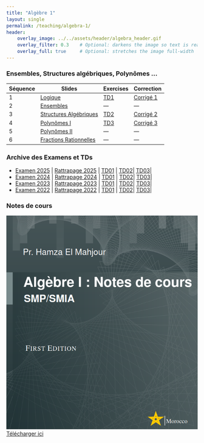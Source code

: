 ```yaml
---
title: "Algèbre 1"
layout: single
permalink: /teaching/algebra-1/
header:
    overlay_image: ../../assets/header/algebra_header.gif
    overlay_filter: 0.3    # Optional: darkens the image so text is readable
    overlay_full: true     # Optional: stretches the image full-width
---
```

### Ensembles, Structures algébriques, Polynômes ...

| Séquence | Slides | Exercises | Correction |
|------|-------|-----------|------------|
| 1 | [Logique](../../assets/resources/algebra1/parts/part1.pptx) | [TD1](../../assets/resources/algebra1/TD/IA_TD01_ALGEBRE1.pdf) | [Corrigé 1]() |
| 2 | [Ensembles](../../assets/resources/algebra1/parts/part2.pdf) | — | — |
| 3 | [Structures Algébriques](../../assets/resources/algebra1/parts/groupes-anneaux-sq02.pdf) | [TD2](../../assets/resources/algebra1/TD/IA_TD02_ALGEBRE1.pdf) | [Corrigé 2](../../assets/resources/algebra1/TD/IA_TD02_ALGEBRE1.pdf) |
| 4 | [Polynômes I](../../assets/resources/algebra1/parts/polynomes-01.pdf) | [TD3](../../assets/resources/algebra1/TD/IA_TD03_ALGEBRE1.pdf) | [Corrigé 3](../../assets/resources/algebra1/TD/IA_TD03_ALGEBRE1.pdf) |
| 5 | [Polynômes II](../../assets/resources/algebra1/parts/polynomes-02.pdf) | — | — |
| 6 | [Fractions Rationnelles](../../assets/resources/algebra1/parts/fractions_1.pdf) | — | — |

### Archive des Examens et TDs
- [Examen 2025](../../assets/resources/algebra1/exams/EXAM_ALGEBRE1_IA_2425.pdf) | [Rattrapage 2025](../../assets/resources/algebra1/exams/RATTRAPAGE_EXAM_ALGEBRE_IA_20232024.pdf) | [TD01](../../assets/resources/algebra1/TD/IA_TD01_ALGEBRE1_2025.pdf) | [TD02](../../assets/resources/algebra1/TD/old_td/IA_TD02_ALGEBRE1_2025.pdf)| [TD03](../../assets/resources/algebra1/TD/IA_TD03_ALGEBRE1_2025.pdf)|
- [Examen 2024](../../assets/resources/algebra1/exams/archive/EXAM_24_norm.pdf) | [Rattrapage 2024](../../assets/resources/algebra1/exams/archive/RATTRAPAGE_EXAM_ALGEBRE_IA_20232024.pdf) | [TD01](../../assets/resources/algebra1/TD/old_td/IA_TD01_ALGEBRE1_2024.pdf) | [TD02](../../assets/resources/algebra1/TD/old_td/IA_TD02_ALGEBRE1_2024.pdf)| [TD03](../../assets/resources/algebra1/TD/old_td/IA_TD03_ALGEBRE1_2024.pdf)|
- [Examen 2023](../../assets/resources/algebra1/exams/archive/EXAM_ALGEBRE1_SMP_NORMALE_23.pdf) | [Rattrapage 2023](../../assets/resources/algebra1/exams/archive/CC_Algebre_Rattrapage_23.pdf) | [TD01](../../assets/resources/algebra1/TD/old_td/TD01_ALGEBRE01_2223_corrige.pdf) | [TD02](../../assets/resources/algebra1/TD/old_td/TD02_ALGEBRE01_2223_corrige.pdf)| [TD03](../../assets/resources/algebra1/TD/old_td/TD03_ALGEBRE01_2223.pdf)|
- [Examen 2022](../../assets/resources/algebra1/exams/archive/CC_SESSION_NORMALE_SMIA_2022.pdf) | [Rattrapage 2022](../../assets/resources/algebra1/exams/archive/CC_SESSION_RATT_SMIA_2022.pdf) | [TD01](../../assets/resources/algebra1/TD/old_td/SMIA_TD1_ALGEBRE2_corrige_20212022.pdf) | [TD02](../../assets/resources/algebra1/TD/old_td/SMIA_TD02_ALGEBRE2_corrige_20212022.pdf)| [TD03](../../assets/resources/algebra1/TD/old_td/SMIA_TD03_ALGEBRE2_20212022.pdf)|

### Notes de cours

![Algebra Book](../../assets/resources/algebra1/cover-page-algebra1.png)
[Télécharger ici](../../assets/resources/algebra1/algebra1.pdf)
